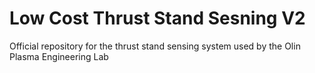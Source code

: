 # Low Cost Thrust Stand Sesning V2
Official repository for the thrust stand sensing system used by the Olin Plasma Engineering Lab
